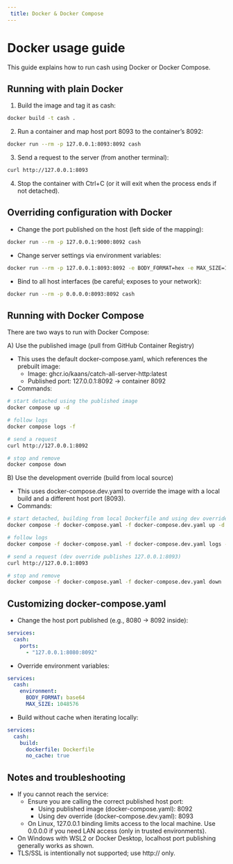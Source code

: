 ```yaml
---
 title: Docker & Docker Compose
---
```


Docker usage guide
===================

This guide explains how to run cash using Docker or Docker Compose.

Running with plain Docker
-------------------------
1) Build the image and tag it as cash:
```bash
docker build -t cash .
```

2) Run a container and map host port 8093 to the container’s 8092:
```bash
docker run --rm -p 127.0.0.1:8093:8092 cash
```

3) Send a request to the server (from another terminal):
```bash
curl http://127.0.0.1:8093
```

4) Stop the container with Ctrl+C (or it will exit when the process ends if not detached).

Overriding configuration with Docker
------------------------------------
- Change the port published on the host (left side of the mapping):
```bash
docker run --rm -p 127.0.0.1:9000:8092 cash
```

- Change server settings via environment variables:
```bash
docker run --rm -p 127.0.0.1:8093:8092 -e BODY_FORMAT=hex -e MAX_SIZE=1048576 cash
```

- Bind to all host interfaces (be careful; exposes to your network):
```bash
docker run --rm -p 0.0.0.0:8093:8092 cash
```

Running with Docker Compose
---------------------------
There are two ways to run with Docker Compose:

A) Use the published image (pull from GitHub Container Registry)
- This uses the default docker-compose.yaml, which references the prebuilt image:
  - Image: ghcr.io/kaans/catch-all-server-http:latest
  - Published port: 127.0.0.1:8092 -> container 8092
- Commands:
```bash
# start detached using the published image
docker compose up -d

# follow logs
docker compose logs -f

# send a request
curl http://127.0.0.1:8092

# stop and remove
docker compose down
```

B) Use the development override (build from local source)
- This uses docker-compose.dev.yaml to override the image with a local build and a different host port (8093).
- Commands:
```bash
# start detached, building from local Dockerfile and using dev overrides
docker compose -f docker-compose.yaml -f docker-compose.dev.yaml up -d --build

# follow logs
docker compose -f docker-compose.yaml -f docker-compose.dev.yaml logs -f

# send a request (dev override publishes 127.0.0.1:8093)
curl http://127.0.0.1:8093

# stop and remove
docker compose -f docker-compose.yaml -f docker-compose.dev.yaml down
```

Customizing docker-compose.yaml
-------------------------------
- Change the host port published (e.g., 8080 -> 8092 inside):
```yaml
services:
  cash:
    ports:
      - "127.0.0.1:8080:8092"
```

- Override environment variables:
```yaml
services:
  cash:
    environment:
      BODY_FORMAT: base64
      MAX_SIZE: 1048576
```

- Build without cache when iterating locally:
```yaml
services:
  cash:
    build:
      dockerfile: Dockerfile
      no_cache: true
```

Notes and troubleshooting
------------------------
- If you cannot reach the service:
  - Ensure you are calling the correct published host port:
    - Using published image (docker-compose.yaml): 8092
    - Using dev override (docker-compose.dev.yaml): 8093
  - On Linux, 127.0.0.1 binding limits access to the local machine. Use 0.0.0.0 if you need LAN access (only in trusted environments).
- On Windows with WSL2 or Docker Desktop, localhost port publishing generally works as shown.
- TLS/SSL is intentionally not supported; use http:// only.
